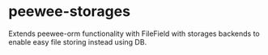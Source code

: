 # peewee-storages
Extends peewee-orm functionality with FileField with storages backends to enable easy file storing instead using DB.
